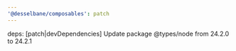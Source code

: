 ```yaml
---
'@desselbane/composables': patch
---
```


deps: [patch|devDependencies] Update package @types/node from 24.2.0 to 24.2.1
